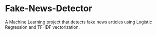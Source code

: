 # Fake-News-Detector
 A Machine Learning project that detects fake news articles using Logistic Regression and TF-IDF vectorization.
